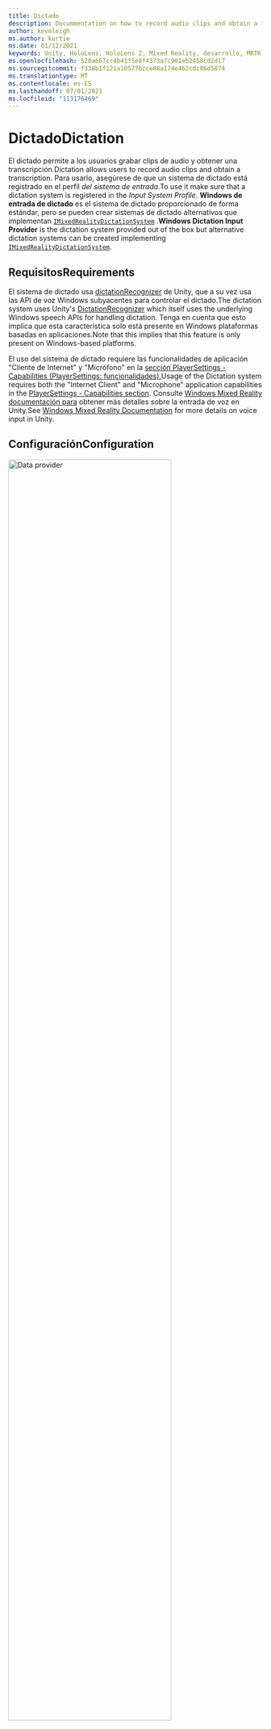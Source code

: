 ```yaml
---
title: Dictado
description: Docummentation on how to record audio clips and obtain a transcription in MRTK
author: keveleigh
ms.author: kurtie
ms.date: 01/12/2021
keywords: Unity, HoloLens, HoloLens 2, Mixed Reality, desarrollo, MRTK
ms.openlocfilehash: 520a667cc4b41f5e8f4373a7c901eb2458cd2d17
ms.sourcegitcommit: f338b1f121a10577bcce08a174e462cdc86d5874
ms.translationtype: MT
ms.contentlocale: es-ES
ms.lasthandoff: 07/01/2021
ms.locfileid: "113176469"
---
```

# <a name="dictation"></a><span data-ttu-id="cb267-104">Dictado</span><span class="sxs-lookup"><span data-stu-id="cb267-104">Dictation</span></span>

<span data-ttu-id="cb267-105">El dictado permite a los usuarios grabar clips de audio y obtener una transcripción.</span><span class="sxs-lookup"><span data-stu-id="cb267-105">Dictation allows users to record audio clips and obtain a transcription.</span></span> <span data-ttu-id="cb267-106">Para usarlo, asegúrese de que un sistema de dictado está registrado en el perfil *del sistema de entrada*.</span><span class="sxs-lookup"><span data-stu-id="cb267-106">To use it make sure that a dictation system is registered in the *Input System Profile*.</span></span> <span data-ttu-id="cb267-107">**Windows de entrada de dictado** es el sistema de dictado proporcionado de forma estándar, pero se pueden crear sistemas de dictado alternativos que implementan [`IMixedRealityDictationSystem`](xref:Microsoft.MixedReality.Toolkit.Input.IMixedRealityDictationSystem) .</span><span class="sxs-lookup"><span data-stu-id="cb267-107">**Windows Dictation Input Provider** is the dictation system provided out of the box but alternative dictation systems can be created implementing [`IMixedRealityDictationSystem`](xref:Microsoft.MixedReality.Toolkit.Input.IMixedRealityDictationSystem).</span></span>

## <a name="requirements"></a><span data-ttu-id="cb267-108">Requisitos</span><span class="sxs-lookup"><span data-stu-id="cb267-108">Requirements</span></span>

<span data-ttu-id="cb267-109">El sistema de dictado usa [dictationRecognizer](https://docs.unity3d.com/ScriptReference/Windows.Speech.DictationRecognizer.html) de Unity, que a su vez usa las API de voz Windows subyacentes para controlar el dictado.</span><span class="sxs-lookup"><span data-stu-id="cb267-109">The dictation system uses Unity's [DictationRecognizer](https://docs.unity3d.com/ScriptReference/Windows.Speech.DictationRecognizer.html) which itself uses the underlying Windows speech APIs for handling dictation.</span></span> <span data-ttu-id="cb267-110">Tenga en cuenta que esto implica que esta característica solo está presente en Windows plataformas basadas en aplicaciones.</span><span class="sxs-lookup"><span data-stu-id="cb267-110">Note that this implies that this feature is only present on Windows-based platforms.</span></span>

<span data-ttu-id="cb267-111">El uso del sistema de dictado requiere las funcionalidades de aplicación "Cliente de Internet" y "Micrófono" en la [sección PlayerSettings - Capabilities (PlayerSettings: funcionalidades).](https://docs.unity3d.com/Manual/class-PlayerSettingsWSA.html#Capabilities)</span><span class="sxs-lookup"><span data-stu-id="cb267-111">Usage of the Dictation system requires both the "Internet Client" and "Microphone" application capabilities in the [PlayerSettings - Capabilities section](https://docs.unity3d.com/Manual/class-PlayerSettingsWSA.html#Capabilities).</span></span>
<span data-ttu-id="cb267-112">Consulte [Windows Mixed Reality documentación para](/windows/mixed-reality/voice-input-in-unity#dictation) obtener más detalles sobre la entrada de voz en Unity.</span><span class="sxs-lookup"><span data-stu-id="cb267-112">See [Windows Mixed Reality Documentation](/windows/mixed-reality/voice-input-in-unity#dictation) for more details on voice input in Unity.</span></span>

## <a name="configuration"></a><span data-ttu-id="cb267-113">Configuración</span><span class="sxs-lookup"><span data-stu-id="cb267-113">Configuration</span></span>

<img src="../images/input/DictationDataProvider.png" width="80%" class="center" alt="Data provider">

<span data-ttu-id="cb267-114">Una vez configurado un servicio de dictado, puede usar el script para iniciar y detener la grabación de sesiones y obtener los resultados de la transcripción [`DictationHandler`](xref:Microsoft.MixedReality.Toolkit.Input.DictationHandler) a través de UnityEvents.</span><span class="sxs-lookup"><span data-stu-id="cb267-114">Once you have a dictation service set up, you can use the [`DictationHandler`](xref:Microsoft.MixedReality.Toolkit.Input.DictationHandler) script to start and stop recording sessions and obtain the transcription results via UnityEvents.</span></span>

<img src="../images/input/DictationHandler.png" width="80%" alt="Dictation Handler" class="center">

- <span data-ttu-id="cb267-115">**La hipótesis de** dictado se genera a medida que el usuario habla con transcripciones tempranas y aproximadas del audio capturado hasta ahora.</span><span class="sxs-lookup"><span data-stu-id="cb267-115">**Dictation Hypothesis** is raised as the user speaks with early, rough transcriptions of the audio captured so far.</span></span>
- <span data-ttu-id="cb267-116">**El resultado de dictado** se genera al final de cada frase (es decir, cuando el usuario se detiene) con la transcripción final del audio capturado hasta ahora.</span><span class="sxs-lookup"><span data-stu-id="cb267-116">**Dictation Result** is raised at the end of each sentence (i.e. when the user pauses) with the final transcription of the audio captured so far.</span></span>
- <span data-ttu-id="cb267-117">**Dictation Complete se** genera al final de la sesión de grabación con la transcripción completa y final del audio.</span><span class="sxs-lookup"><span data-stu-id="cb267-117">**Dictation Complete** is raised at the end of the recording session with the full, final transcription of the audio.</span></span>
- <span data-ttu-id="cb267-118">**El error de** dictado se genera para informar de los errores en el servicio de dictado.</span><span class="sxs-lookup"><span data-stu-id="cb267-118">**Dictation Error** is raised to inform of errors in the dictation service.</span></span> <span data-ttu-id="cb267-119">La transcripción en este caso contiene una descripción del error.</span><span class="sxs-lookup"><span data-stu-id="cb267-119">The transcription in this case contains a description of the error.</span></span>

## <a name="example-scene"></a><span data-ttu-id="cb267-120">Escena de ejemplo</span><span class="sxs-lookup"><span data-stu-id="cb267-120">Example scene</span></span>

<span data-ttu-id="cb267-121">**La escena** de dictado `MRTK/Examples/Demos/Input/Scenes/Dictation` de muestra el script en `DictationHandler` uso.</span><span class="sxs-lookup"><span data-stu-id="cb267-121">**Dictation** scene in `MRTK/Examples/Demos/Input/Scenes/Dictation` shows the `DictationHandler` script in use.</span></span> <span data-ttu-id="cb267-122">Si necesita más control, puede extender este script o crear su propia implementación [`IMixedRealityDictationHandler`](xref:Microsoft.MixedReality.Toolkit.Input.IMixedRealityDictationHandler) para recibir eventos de dictado directamente.</span><span class="sxs-lookup"><span data-stu-id="cb267-122">If you need more control, you can either extend this script or create your own implementing [`IMixedRealityDictationHandler`](xref:Microsoft.MixedReality.Toolkit.Input.IMixedRealityDictationHandler) to receive dictation events directly.</span></span>

<img src="../images/input/DictationDemo.png" width="80%" alt="Dictation Demo" class="center">
